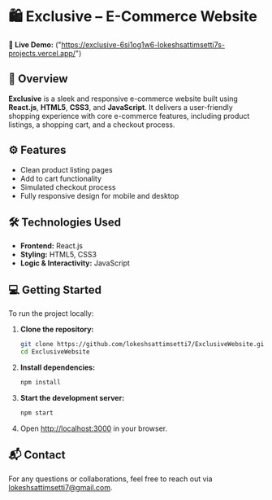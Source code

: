 # 🛍️ Exclusive – E-Commerce Website

**🔗 Live Demo:** ("https://exclusive-6si1og1w6-lokeshsattimsetti7s-projects.vercel.app/")

## 📄 Overview

**Exclusive** is a sleek and responsive e-commerce website built using **React.js**, **HTML5**, **CSS3**, and **JavaScript**. It delivers a user-friendly shopping experience with core e-commerce features, including product listings, a shopping cart, and a checkout process.

## ⚙️ Features

* Clean product listing pages
* Add to cart functionality
* Simulated checkout process
* Fully responsive design for mobile and desktop

## 🛠️ Technologies Used

* **Frontend:** React.js
* **Styling:** HTML5, CSS3
* **Logic & Interactivity:** JavaScript

## 💻 Getting Started

To run the project locally:

1. **Clone the repository:**

   ```bash
   git clone https://github.com/lokeshsattimsetti7/ExclusiveWebsite.git
   cd ExclusiveWebsite
   ```

2. **Install dependencies:**

   ```bash
   npm install
   ```

3. **Start the development server:**

   ```bash
   npm start
   ```

4. Open [http://localhost:3000](http://localhost:3000) in your browser.

## 📬 Contact

For any questions or collaborations, feel free to reach out via [lokeshsattimsetti7@gmail.com](mailto:lokeshsattimsetti7@gmail.com).
